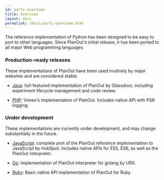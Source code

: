 ```yaml
---
id: ports-overview
title: Overview
layout: docs
permalink: /docs/ports-overview.html
---
```


The reference implementation of Python has been designed to be easy to port to
other languages.  Since PlanOut's initial release, it has been ported to all
major Web programming languages

### Production-ready releases
These implementations of PlanOut have been used routinely by major websites and
are considered stable.

  * [Java](https://github.com/Glassdoor/planout4j): full-featured implementation of PlanOut by Glassdoor,
 including experiment lifecycle management and code review.

  * [PHP](https://github.com/vimeo/ABLincoln): Vimeo's implementation of PlanOut. Includes native API with PSR logging.

### Under development
These implementations are currently under development, and may change
substantially in the future.

  * [JavaScript](https://github.com/facebook/planout/tree/master/alpha/js):
  complete port of the PlanOut reference implementation to JavaScript by HubSpot.
   Includes native APIs for ES5, ES6, as well as the PlanOut interpreter.

  * [Go](https://github.com/URXtech/planout-golang): implementation of PlanOut interpreter for golang by URX.

  * [Ruby](https://github.com/facebook/planout/tree/master/alpha/ruby): Basic native API implementation of PlanOut for Ruby
